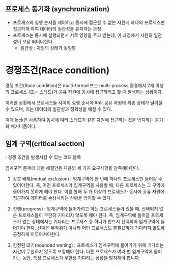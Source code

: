 ## 프로세스 동기화 (synchronization)

- 프로세스의 실행 순서를 제어하고 동시에 접근할 수 없는 자원에 하나의 프로세스만 접근하게 하여 데이터의 일관성을 유지하는 과정
- 프로세스는 동시에 실행되면서 서로 영향을 주고 받는데, 이 과정에서 자원의 일관성이 보장 되어야한다.
    - 일관성 : 자원의 상태가 동일함

# 경쟁조건(Race condition)

경쟁 조건(Race condition)은 multi-thread 또는 multi-process 환경에서 2개 이생의 프로세스 (또는 스레드)가 공유 자원에 동시에 접근하려고 할 때 발생하는 상황이다.

이러한 상황에서 프로세스들 사이의 실행 순서에 따라 공유 자원의 최종 상태가 달라질 수 있으며, 이는 데이터의 일관성과 정확성을 해칠 수 있다.

이때 lock은 사용하여 동시에 여러 스레드가 같은 자원에 접근하는 것을 방지하는 동기화 매커니즘이다.

## 임계 구역(critical section)

: 경쟁 조건을 발생시킬 수 있는 코드 블록

임계구역 문제에 대한 해결안은 다음의 세 가지 요구사항을 만족해야한다.

1. 상호 배제(mutual exclusion)
: 임계구역에 한 번에 하나의 프로세스만 들어갈 수 있어야한다. 즉, 어떤 프로세스가 임계구역을 사용할 때, 다른 프로세스는 그 구역에 들어가지 못하게 해야 한다. 이를 통해 두 개 이상의 프로세스가 동시에 공유 자원에 접근하여 데이터를 손상시키는 상황을 방지할 수 있다.

2. 진행(progress)
: 임계구역에 들어가려고 하는 프로세스들이 있을 때, 선택되지 않은 프로세스들이 무한히 기다리지 않도록 해야 한다. 즉, 임계구역에 들어갈 프로세스가 없는 상태에서는 기다리는 프로세스 중 하나가 반드시 선택되어 임계구역에 들어가야 한다. 선택은 무작위가 아니라 어떤 프로세스도 불필요하게 기다리지 않도록 공정하게 이루어져야한다.

3. 한정된 대기(bounded waiting)
:  프로세스가 임계구역에 들어가기 위해 기다리는 시간이 무한하지 않도록 보장해야 한다. 다른 프로세스가 여러 번 임계구역에 들어가는 동안, 특정 프로세스가 무한정 기다리는 상황을 방지해야 합니다

